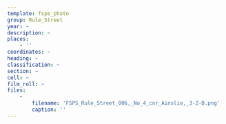 ```yaml
---
template: fsps_photo
group: Rule_Street
year: ~
description: ~
places:
    - ''
coordinates: ~
heading: ~
classification: ~
section: ~
cell: ~
film_roll: ~
files:
    -
        filename: 'FSPS_Rule_Street_006,_No_4_cnr_Ainslie,_3-2-D.png'
        caption: ''
---
```

